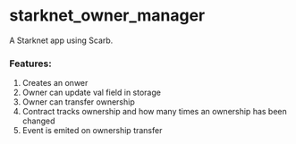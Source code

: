 # starknet_owner_manager
A Starknet app using Scarb.

### Features:

1. Creates an onwer
2. Owner can update val field in storage
3. Owner can transfer ownership
4. Contract tracks ownership and how many times an ownership has been changed
5. Event is emited on ownership transfer